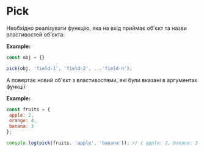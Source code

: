 # Pick

Необхідно реалізувати функцію, яка на вхід приймає об'єкт та назви властивостей об'єкта:

**Example:**

```js
const obj = {}

pick(obj, 'field-1', 'field-2', ...'field-n');
```

А повертає новий об'єкт з властивостями, які були вказані в аргументах функції

**Example:**

```js
const fruits = {
 apple: 2,
 orange: 4,
 banana: 3
};

console.log(pick(fruits, 'apple', 'banana')); // { apple: 2, banana: 3 }
```
